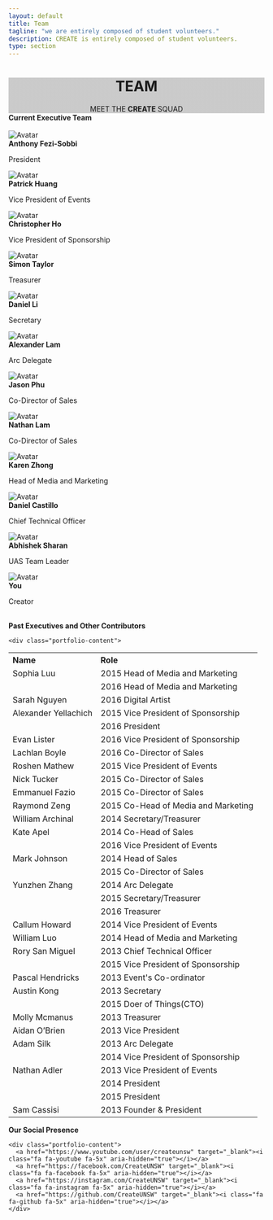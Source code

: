 ```yaml
---
layout: default
title: Team
tagline: "we are entirely composed of student volunteers."
description: CREATE is entirely composed of student volunteers.
type: section
---
```


<style type="text/css">
.team-cover {
  background-image: linear-gradient( rgba(0, 0, 0, 0.2), rgba(0, 0, 0, 0.2) ), url(https://scontent-syd2-1.xx.fbcdn.net/v/t1.0-9/14568197_657783307730461_165885174753342049_n.jpg?oh=2883a74caaea7d244e993f4e02abea9f&oe=593C5AB3);
  background-attachment: fixed;
}
  background-attachment: fixed;
</style>

<div class="jumbotron general-cover team-cover" >
  <div class="wrapper">
    <center>
      <h1><b>TEAM</b></h1>
      <span>MEET THE <b>CREATE</b> SQUAD</span>
    </center>
  </div>
</div>

<div class="wrapper">

  <div class="manual-post" id="current_exec">
    <div class="manual manual-title">
      <i class="fa fa-user fa-lg" aria-hidden="true"></i>
      <strong>Current Executive Team</strong>
    </div><br>
    <div class="card">
      <img src="/images/Main/exec_anthony_fezi-sobbi.jpeg" alt="Avatar">
      <div class="profile-container">
        <b>Anthony Fezi-Sobbi</b>
        <p>President</p>
        <a href="mailto:a.feizi-sobbi@createunsw.com.au" target="_blank" class="btn btn-secondary btn-sm "><i class="fa fa-envelope-o"></i></a>
      </div>
    </div>
    <div class="card">
      <img src="/images/Main/exec_patrick_huang.jpg" alt="Avatar">
      <div class="profile-container">
        <b>Patrick Huang</b>
        <p>Vice President of Events</p>
        <a href="mailto:events@createunsw.com.au" target="_blank" class="btn btn-secondary btn-sm "><i class="fa fa-envelope-o"></i></a>
      </div>
    </div>
    <div class="card">
      <img src="/images/Main/exec_chris_ho.jpg" alt="Avatar">
      <div class="profile-container">
        <b>Christopher Ho</b>
        <p>Vice President of Sponsorship</p>
        <a href="mailto:sponsorship@createunsw.com.au" target="_blank" class="btn btn-secondary btn-sm "><i class="fa fa-envelope-o"></i></a>
      </div>
    </div>
    <div class="card">
      <img src="/images/Main/exec_simon_taylor.jpg" alt="Avatar">
      <div class="profile-container">
        <b>Simon Taylor</b>
        <p>Treasurer</p>
        <a class="btn btn-secondary btn-sm "><i class="fa fa-envelope-o"></i></a>
      </div>
    </div>
    <div class="card">
      <img src="/images/Main/exec_daniel_li_2.jpg" alt="Avatar">
      <div class="profile-container">
        <b>Daniel Li</b>
        <p>Secretary</p>
        <a href="mailto:create@createunsw.com.au" target="_blank" class="btn btn-secondary btn-sm "><i class="fa fa-envelope-o"></i></a>
      </div>
    </div>
    <div class="card">
      <img src="/images/Main/exec_alexander_lam.jpg" alt="Avatar">
      <div class="profile-container">
        <b>Alexander Lam</b>
        <p>Arc Delegate</p>
        <a class="btn btn-secondary btn-sm "><i class="fa fa-envelope-o"></i></a>
      </div>
    </div>
    <div class="card">
      <img src="/images/Main/exec_Jason_phu.jpeg" alt="Avatar">
      <div class="profile-container">
        <b>Jason Phu</b>
        <p>Co-Director of Sales</p>
        <a href="mailto:sales@createunsw.com.au" target="_blank" class="btn btn-secondary btn-sm "><i class="fa fa-envelope-o"></i></a>
      </div>
    </div>
    <div class="card">
      <img src="/images/Main/exec_nathan_lam.jpg" alt="Avatar">
      <div class="profile-container">
        <b>Nathan Lam</b>
        <p>Co-Director of Sales</p>
        <a href="mailto:sales@createunsw.com.au" target="_blank" class="btn btn-secondary btn-sm "><i class="fa fa-envelope-o"></i></a>
      </div>
    </div>
    <div class="card">
      <img src="/images/Main/exec_karen_zhong.jpg" alt="Avatar">
      <div class="profile-container">
        <b>Karen Zhong</b>
        <p>Head of Media and Marketing</p>
        <a href="mailto:marketing@createunsw.com.au" target="_blank" class="btn btn-secondary btn-sm "><i class="fa fa-envelope-o"></i></a>
      </div>
    </div>
    <div class="card">
      <img src="/images/Main/exec_daniel_castillo.jpeg" alt="Avatar">
      <div class="profile-container">
        <b>Daniel Castillo</b>
        <p>Chief Technical Officer</p>
        <a class="btn btn-secondary btn-sm "><i class="fa fa-envelope-o"></i></a>
      </div>
    </div>
    <div class="card">
      <img src="/images/Main/exec_abhishek_sharan.jpg" alt="Avatar">
      <div class="profile-container">
        <b>Abhishek Sharan</b>
        <p>UAS Team Leader</p>
        <a class="btn btn-secondary btn-sm "><i class="fa fa-envelope-o"></i></a>
      </div>
    </div>
    <div class="card">
      <img src="http://www.reinvestmentpartners.org/wp-content/uploads/2015/12/generic-profile.png" alt="Avatar">
      <div class="profile-container">
        <b>You</b>
        <p>Creator</p>
        <a class="btn btn-secondary btn-sm "><i class="fa fa-envelope-o"></i></a>
      </div>
    </div>
  </div>

  <br>

  <div class="manual-post" id="past_exec">
    <div class="manual manual-title">
      <i class="fa fa-user fa-lg" aria-hidden="true"></i>
      <strong>Past Executives and Other Contributors</strong>
    </div>

    <div class="portfolio-content">
  <table ><tr ><th  align='left'>Name</th><th  align='left'>Role</th></tr>
  <tr ><td  align='left'>Sophia Luu</td><td >2015 Head of Media and Marketing</td></tr>
  <tr ><td >&nbsp;</td><td >2016 Head of Media and Marketing</td></tr>
  <tr ><td  align='left'>Sarah Nguyen</td><td >2016 Digital Artist</td></tr>
  <tr ><td  align='left'>Alexander Yellachich</td><td >2015 Vice President of Sponsorship</td></tr>
  <tr ><td >&nbsp;</td><td >2016 President</td></tr>
  <tr ><td  align='left'>Evan Lister</td><td >2016 Vice President of Sponsorship</td></tr>
  <tr ><td  align='left'>Lachlan Boyle</td><td >2016 Co-Director of Sales</td></tr>
  <tr ><td  align='left'>Roshen Mathew</td><td >2015 Vice President of Events</td></tr>
  <tr ><td >Nick Tucker</td><td >2015 Co-Director of Sales</td></tr>
  <tr ><td >Emmanuel Fazio</td><td >2015 Co-Director of Sales</td></tr>
  <tr ><td >Raymond Zeng</td><td >2015 Co-Head of Media and Marketing</td></tr>
  <tr ><td  align='left'>William Archinal</td><td >2014 Secretary/Treasurer</td></tr>
  <tr ><td  align='left'>Kate Apel</td><td >2014 Co-Head of Sales</td></tr>
  <tr ><td >&nbsp;</td><td >2016 Vice President of Events</td></tr>
  <tr ><td >Mark Johnson</td><td >2014 Head of Sales</td></tr>
  <tr ><td >&nbsp;</td><td >2015 Co-Director of Sales</td></tr>
  <tr ><td  align='left'>Yunzhen Zhang</td><td >2014 Arc Delegate</td></tr>
  <tr ><td >&nbsp;</td><td >2015 Secretary/Treasurer</td></tr>
  <tr ><td >&nbsp;</td><td >2016 Treasurer</td></tr>
  <tr ><td >Callum Howard</td><td >2014 Vice President of Events</td></tr>
  <tr ><td  align='left'>William Luo</td><td >2014 Head of Media and Marketing</td></tr>
  <tr ><td  align='left'>Rory San Miguel</td><td >2013 Chief Technical Officer</td></tr>
  <tr ><td >&nbsp;</td><td >2015 Vice President of Sponsorship</td></tr>
  <tr ><td >Pascal Hendricks</td><td >2013 Event's Co-ordinator</td></tr>
  <tr ><td  align='left'>Austin Kong</td><td >2013 Secretary</td></tr>
  <tr ><td >&nbsp;</td><td >2015 Doer of Things(CTO)</td></tr>
  <tr ><td  align='left'>Molly Mcmanus</td><td >2013 Treasurer</td></tr>
  <tr ><td  align='left'>Aidan O’Brien</td><td >2013 Vice President</td></tr>
  <tr ><td  align='left'>Adam Silk</td><td >2013 Arc Delegate</td></tr>
  <tr ><td >&nbsp;</td><td >2014 Vice President of Sponsorship</td></tr>
  <tr ><td  align='left'>Nathan Adler</td><td >2013 Vice President of Events</td></tr>
  <tr ><td >&nbsp;</td><td >2014 President</td></tr>
  <tr ><td >&nbsp;</td><td >2015 President</td></tr>
  <tr ><td  align='left'>Sam Cassisi</td><td >2013 Founder & President</td></tr>
  </table>
    </div>
  </div>

  <div class="manual-post">
    <div class="manual manual-title">
      <i class="fa fa-share-square-o fa-lg" aria-hidden="true"></i>
      <strong>Our Social Presence</strong>
    </div>

    <div class="portfolio-content">
      <a href="https://www.youtube.com/user/createunsw" target="_blank"><i class="fa fa-youtube fa-5x" aria-hidden="true"></i></a>
      <a href="https://facebook.com/CreateUNSW" target="_blank"><i class="fa fa-facebook fa-5x" aria-hidden="true"></i></a>
      <a href="https://instagram.com/CreateUNSW" target="_blank"><i class="fa fa-instagram fa-5x" aria-hidden="true"></i></a>
      <a href="https://github.com/CreateUNSW" target="_blank"><i class="fa fa-github fa-5x" aria-hidden="true"></i></a>
    </div>
  </div>
</div>
